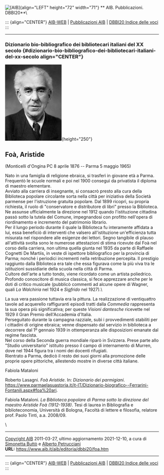 ![\[AIB\]](/aib/wi/aibv72.gif){align="LEFT" height="72" width="71"}
** AIB. Pubblicazioni. DBBI20**\

::: {align="CENTER"}
[AIB-WEB](/) \| [Pubblicazioni AIB](/pubblicazioni/) \| [DBBI20 Indice
delle voci](dbbi20.htm)
:::

------------------------------------------------------------------------

### Dizionario bio-bibliografico dei bibliotecari italiani del XX secolo {#dizionario-bio-bibliografico-dei-bibliotecari-italiani-del-xx-secolo align="CENTER"}

![\[Ritratto\]](foa.jpg){height="250"}

## Foà, Aristide

(Monticelli d\'Ongina PC 8 aprile 1876 -- Parma 5 maggio 1965)

Nato in una famiglia di religione ebraica, si trasferì in giovane età a
Parma. Frequentò le scuole normali e poi nel 1900 conseguì da privatista
il diploma di maestro elementare.\
Avviato alla carriera di insegnante, si consacrò presto alla cura della
Biblioteca popolare circolante sorta nella città per iniziativa della
Società parmense per l\'istruzione gratuita popolare. Dal 1899 ricoprì,
su propria richiesta, il ruolo di \"conservatore e distributore di
libri\" presso la Biblioteca.\
Ne assunse ufficialmente la direzione nel 1912 quando l\'istituzione
cittadina passò sotto la tutela del Comune, impegnandosi con profitto
nell\'opera di riordinamento e incremento del patrimonio librario.\
Per il lungo periodo durante il quale la Biblioteca fu interamente
affidata a lui, essa beneficiò di interventi che valsero
all\'istituzione un\'efficienza tutta misurata nel rispondere alle
esigenze dei lettori. Segno tangibile di plauso all\'attività svolta
sono le numerose attestazioni di stima ricevute dal Foà nel corso della
carriera, non ultima quella giunta nel 1935 da parte di Raffaele
Cognetti De Martiis, in veste di ispettore bibliografico per la
provincia di Parma; nonché i periodici incrementi nella retribuzione
percepita. Il prestigio raggiunto dalla Biblioteca era tale che essa
figurava come la più viva tra le istituzioni sussidiarie della scuola
nella città di Parma.\
Cultore dell\'arte a tutto tondo, viene ricordato come un artista
poliedrico. Profondo conoscitore di musica classica, si fece apprezzare
anche per le doti di critico musicale (pubblicò commenti ad alcune opere
di Wagner, quali *La Walchiria* nel 1924 e *Sigfrido* nel 1927).\

La sua vera passione tuttavia era la pittura. La realizzazione di
ventiquattro tavole ad acquerello raffiguranti episodi tratti dalla
*Commedia* rappresenta la sua opera più significativa; per queste
*Visioni dantesche* ricevette nel 1929 il Gran Premio dell\'Accademia
d\'Italia.\
Perseguitato durante la campagna razziale, subì i provvedimenti
stabiliti per i cittadini di origine ebraica; venne dispensato dal
servizio in biblioteca a decorrere dal 1º gennaio 1939 in ottemperanza
alle disposizioni emanate dal regime fascista.\
Nel corso della Seconda guerra mondiale riparò in Svizzera. Prese parte
allo \"Studio universitario\" istituito presso il campo di internamento
di Murren, dove nel 1944 figura tra i nomi dei docenti rifugiati.\
Rientrato a Parma, dedicò il resto dei suoi giorni alla promozione delle
proprie opere pittoriche, allestendo mostre in diverse città italiane.

Fabiola Mataloni

Roberto Lasagni. *Foà Aristide*. In: *Dizionario dei parmigiani*.
<https://www.parmaelasuastoria.it/it-IT/Dizionario-biografico--Ferrarini-Fontanili.aspx#foa%20ari>.

Fabiola Mataloni. *La Biblioteca popolare di Parma sotto la direzione
del maestro Aristide Foà (1912-1938)*. Tesi di laurea in Bibliografia e
biblioteconomia, Università di Bologna, Facoltà di lettere e filosofia,
relatore prof. Paolo Tinti, a.a. 2008/09.

\

------------------------------------------------------------------------

[Copyright AIB](/su-questo-sito/dichiarazione-di-copyright-aib-web/)
2011-03-27, ultimo aggiornamento 2021-12-10, a cura di [Simonetta
Buttò](/aib/redazione3.htm) e [Alberto
Petrucciani](/su-questo-sito/redazione-aib-web/)\
**URL:** https://www.aib.it/aib/editoria/dbbi20/foa.htm

------------------------------------------------------------------------

::: {align="CENTER"}
[AIB-WEB](/) \| [Pubblicazioni AIB](/pubblicazioni/) \| [DBBI20 Indice
delle voci](dbbi20.htm)
:::
